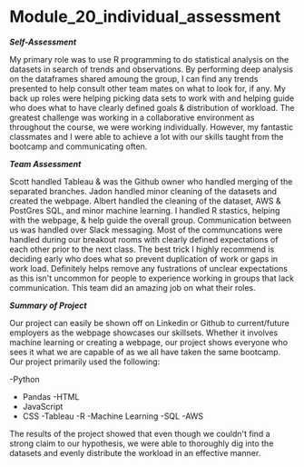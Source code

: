 # Module_20_individual_assessment

***Self-Assessment***

My primary role was to use R programming to do statistical analysis on the datasets in search of trends and observations. By performing deep analysis on the dataframes shared amoung the group, I can find any trends presented to help consult other team mates on what to look for, if any. My back up roles were helping picking data sets to work with and helping guide who does what to have clearly defined goals & distribution of workload. The greatest challenge was working in a collaborative environment as throughout the course, we were working individually. However, my fantastic classmates and I were able to achieve a lot with our skills taught from the bootcamp and communicating often.


***Team Assessment*** 

Scott handled Tableau & was the Github owner who handled merging of the separated branches. Jadon handled minor cleaning of the datasets and created the webpage. Albert handled the cleaning of the dataset, AWS & PostGres SQL, and minor machine learning. I handled R stastics, helping with the webpage, & help guide the overall group. 
Communication between us was handled over Slack messaging. Most of the communcations were handled during our breakout rooms with clearly defined expectations of each other prior to the next class. 
The best trick I highly recommend is deciding early who does what so prevent duplication of work or gaps in work load. Definitely helps remove any fustrations of unclear expectations as this isn't uncommon for people to experience working in groups that lack communication. 
This team did an amazing job on what their roles. 


***Summary of Project***

Our project can easily be shown off on Linkedin or Github to current/future employers as the webpage showcases our skillsets. Whether it involves machine learning or creating a webpage, our project shows everyone who sees it what we are capable of as we all have taken the same bootcamp. Our project primarily used the following:

-Python
- Pandas
-HTML
- JavaScript
- CSS
-Tableau
-R
-Machine Learning
-SQL
-AWS

The results of the project showed that even though we couldn't find a strong claim to our hypothesis, we were able to thoroughly dig into the datasets and evenly distribute the workload in an effective manner. 











